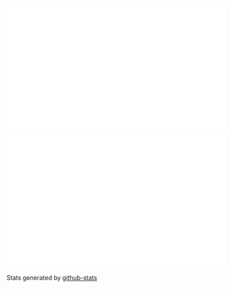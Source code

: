 ![](https://raw.githubusercontent.com/denisa/github-stats/generated/generated/overview.svg)
![](https://raw.githubusercontent.com/denisa/github-stats/generated/generated/languages.svg)
---
Stats generated by [github-stats](https://github.com/jstrieb/github-stats)
